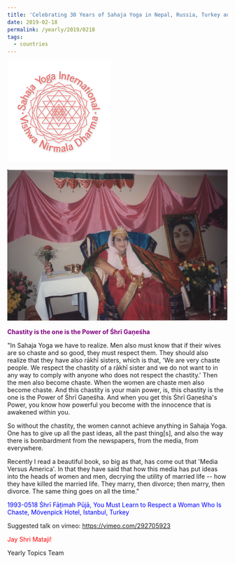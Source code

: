 ```yaml
---
title: 'Celebrating 30 Years of Sahaja Yoga in Nepal, Russia, Turkey and Ukraine, Post 5'
date: 2019-02-18
permalink: /yearly/2019/0218
tags:
  - countries
---
```


![PICTURE 9](/images/image9.png)

![PICTURE 20](/images/image20.png)

<p style="color:purple; text-align:left;">
<b>Chastity is the one is the Power of Śhrī Gaṇeśha</b><br>
</p>

"In Sahaja Yoga we have to realize. Men also must know that if their wives are so chaste and so good, they must respect them. They should also realize that they have also rākhī sisters, which is that, 'We are very chaste people. We respect the chastity of a rākhī sister and we do not want to in any way to comply with anyone who does not respect the chastity.' Then the men also become chaste. When the women are chaste men also become chaste. And this chastity is your main power, is, this chastity is the one is the Power of Śhrī Gaṇeśha. And when you get this Śhrī Gaṇeśha's Power, you know how powerful you become with the innocence that is awakened within you. 

So without the chastity, the women cannot achieve anything in Sahaja Yoga. One has to give up all the past ideas, all the past thing[s], and also the way there is bombardment from the newspapers, from the media, from everywhere. 

Recently I read a beautiful book, so big as that, has come out that 'Media Versus America'. In that they have said that how this media has put ideas into the heads of women and men, decrying the utility of married life -- how they have killed the married life. They marry, then divorce; then marry, then divorce. The same thing goes on all the time."
 

<p style="color:blue;">
1993-0518 Śhrī Fāṭimah Pūjā, You Must Learn to Respect a Woman Who Is Chaste, Mövenpick Hotel, Istanbul, Turkey
</p>

Suggested talk on vimeo: <a href=" https://vimeo.com/292705923">  https://vimeo.com/292705923</a>

<p style="color:red;">Jay Shri Mataji!<br></p>

Yearly Topics Team